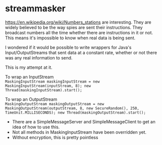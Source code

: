 streammasker
============

https://en.wikipedia.org/wiki/Numbers_stations are interesting.
They are widely believed to be the way spies are sent their instructions.
They broadcast numbers all the time whether there are instructions in it or not. This means it's impossible to know when real data is being sent.

I wondered if it would be possible to write wrappers for Java's Input/OutputStreams that sent data at a constant rate, whether or not there was any real information to send.

This is my attempt at it.

To wrap an InputStream<br>
`MaskingInputStream maskingInputStream = new MaskingInputStream(inputStream, 8);
new Thread(maskingInputStream).start();`

To wrap an OutputStream<br>
`MaskingOutputStream maskingOutputStream = new MaskingOutputStream(outputStream, 8, new SecureRandom(), 250, TimeUnit.MILLISECONDS);
new Thread(maskingOutputStream).start();`

* There are a SimpleMessageServer and SimpleMessageClient to get an idea of how to use this.
* Not all methods in MaskingInputStream have been overridden yet.
* Without encryption, this is pretty pointless
